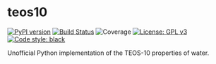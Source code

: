 # teos10

[![PyPI version](https://badge.fury.io/py/teos10.svg)](https://badge.fury.io/py/teos10)
[![Build Status](https://travis-ci.org/mvdh7/teos10.svg?branch=master)](https://travis-ci.org/mvdh7/teos10)
![Coverage](coverage.svg)
[![License: GPL v3](https://img.shields.io/badge/License-GPLv3-blue.svg)](https://www.gnu.org/licenses/gpl-3.0)
[![Code style: black](https://img.shields.io/badge/code%20style-black-000000.svg)](https://github.com/psf/black)

Unofficial Python implementation of the TEOS-10 properties of water.
